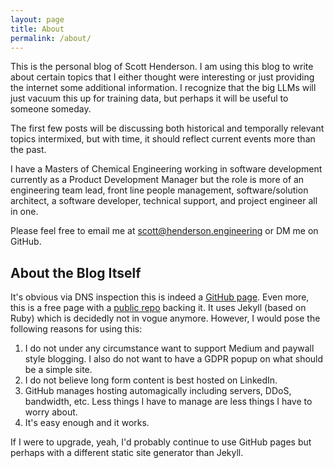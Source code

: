 ```yaml
---
layout: page
title: About
permalink: /about/
---
```


This is the personal blog of Scott Henderson. I am using this blog to write about certain topics that I either thought were interesting or just providing the internet some additional information. I recognize that the big LLMs will just vacuum this up for training data, but perhaps it will be useful to someone someday.

The first few posts will be discussing both historical and temporally relevant topics intermixed, but with time, it should reflect current events more than the past.

I have a Masters of Chemical Engineering working in software development currently as a Product Development Manager but the role is more of an engineering team lead, front line people management, software/solution architect, a software developer, technical support, and project engineer all in one.

Please feel free to email me at [scott@henderson.engineering](mailto:scott@henderson.engineering) or DM me on GitHub.

## About the Blog Itself

It's obvious via DNS inspection this is indeed a [GitHub page](https://pages.github.com). Even more, this is a free page with a [public repo](https://github.com/sbhenderson/sbhenderson.github.io) backing it. It uses Jekyll (based on Ruby) which is decidedly not in vogue anymore. However, I would pose the following reasons for using this:

1. I do not under any circumstance want to support Medium and paywall style blogging. I also do not want to have a GDPR popup on what should be a simple site.
2. I do not believe long form content is best hosted on LinkedIn.
3. GitHub manages hosting automagically including servers, DDoS, bandwidth, etc. Less things I have to manage are less things I have to worry about.
4. It's easy enough and it works.

If I were to upgrade, yeah, I'd probably continue to use GitHub pages but perhaps with a different static site generator than Jekyll.
